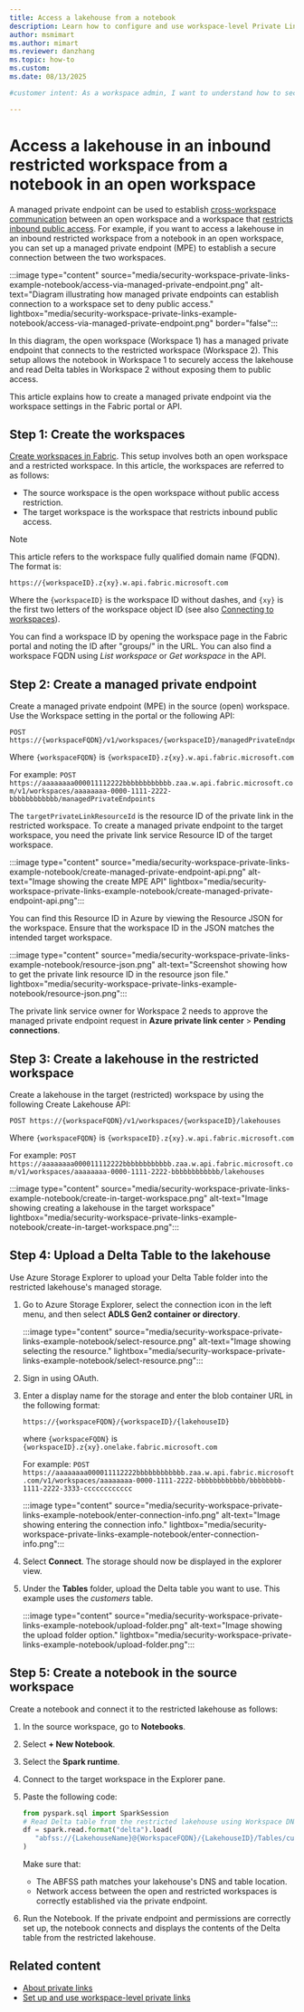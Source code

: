 ```yaml
---
title: Access a lakehouse from a notebook
description: Learn how to configure and use workspace-level Private Link access for Lakehouse resources.
author: msmimart
ms.author: mimart
ms.reviewer: danzhang
ms.topic: how-to
ms.custom:
ms.date: 08/13/2025

#customer intent: As a workspace admin, I want to understand how to securely access a lakehouse in a workspace with public access restriction from an open workspace without public access restriction, including setup steps and best practices.

---
```


# Access a lakehouse in an inbound restricted workspace from a notebook in an open workspace 

A managed private endpoint can be used to establish [cross-workspace communication](security-cross-workspace-communication.md) between an open workspace and a workspace that [restricts inbound public access](security-workspace-level-private-links-set-up.md#step-8-deny-public-access-to-the-workspace). For example, if you want to access a lakehouse in an inbound restricted workspace from a notebook in an open workspace, you can set up a managed private endpoint (MPE) to establish a secure connection between the two workspaces.

:::image type="content" source="media/security-workspace-private-links-example-notebook/access-via-managed-private-endpoint.png" alt-text="Diagram illustrating how managed private endpoints can establish connection to a workspace set to deny public access." lightbox="media/security-workspace-private-links-example-notebook/access-via-managed-private-endpoint.png" border="false":::

In this diagram, the open workspace (Workspace 1) has a managed private endpoint that connects to the restricted workspace (Workspace 2). This setup allows the notebook in Workspace 1 to securely access the lakehouse and read Delta tables in Workspace 2 without exposing them to public access.

This article explains how to create a managed private endpoint via the workspace settings in the Fabric portal or API.

## Step 1: Create the workspaces

[Create workspaces in Fabric](/fabric/fundamentals/create-workspaces). This setup involves both an open workspace and a restricted workspace. In this article, the workspaces are referred to as follows:

* The source workspace is the open workspace without public access restriction.
* The target workspace is the workspace that restricts inbound public access.

<!-- Q: Add links to how to create an open and a restricted workspace? -->

> [!NOTE]
> This article refers to the workspace fully qualified domain name (FQDN). The format is:
>
>`https://{workspaceID}.z{xy}.w.api.fabric.microsoft.com`
>
>Where the `{workspaceID}` is the workspace ID without dashes, and `{xy}` is the first two letters of the workspace object ID (see also [Connecting to workspaces](./security-workspace-level-private-links-overview.md#connecting-to-workspaces)).
>
>You can find a workspace ID by opening the workspace page in the Fabric portal and noting the ID after "groups/" in the URL. You can also find a workspace FQDN using *List workspace* or *Get workspace* in the API.

## Step 2: Create a managed private endpoint

Create a managed private endpoint (MPE) in the source (open) workspace. Use the Workspace setting in the portal or the following API:

```http
POST https://{workspaceFQDN}/v1/workspaces/{workspaceID}/managedPrivateEndpoints
```

Where `{workspaceFQDN}` is `{workspaceID}.z{xy}.w.api.fabric.microsoft.com`

For example: `POST https://aaaaaaaa000011112222bbbbbbbbbbbb.zaa.w.api.fabric.microsoft.com/v1/workspaces/aaaaaaaa-0000-1111-2222-bbbbbbbbbbbb/managedPrivateEndpoints`

The `targetPrivateLinkResourceId` is the resource ID of the private link in the restricted workspace. To create a managed private endpoint to the target workspace, you need the private link service Resource ID of the target workspace. 

:::image type="content" source="media/security-workspace-private-links-example-notebook/create-managed-private-endpoint-api.png" alt-text="Image showing the create MPE API" lightbox="media/security-workspace-private-links-example-notebook/create-managed-private-endpoint-api.png":::

You can find this Resource ID in Azure by viewing the Resource JSON for the workspace. Ensure that the workspace ID in the JSON matches the intended target workspace.

:::image type="content" source="media/security-workspace-private-links-example-notebook/resource-json.png" alt-text="Screenshot showing how to get the private link resource ID in the resource json file." lightbox="media/security-workspace-private-links-example-notebook/resource-json.png":::

The private link service owner for Workspace 2 needs to approve the managed private endpoint request in **Azure private link center** > **Pending connections**. 

## Step 3: Create a lakehouse in the restricted workspace

Create a lakehouse in the target (restricted) workspace by using the following Create Lakehouse API:

   ```http
   POST https://{workspaceFQDN}/v1/workspaces/{workspaceID}/lakehouses
   ```
   Where `{workspaceFQDN}` is `{workspaceID}.z{xy}.w.api.fabric.microsoft.com`

   For example: `POST https://aaaaaaaa000011112222bbbbbbbbbbbb.zaa.w.api.fabric.microsoft.com/v1/workspaces/aaaaaaaa-0000-1111-2222-bbbbbbbbbbbb/lakehouses`

   :::image type="content" source="media/security-workspace-private-links-example-notebook/create-in-target-workspace.png" alt-text="Image showing creating a lakehouse in the target workspace" lightbox="media/security-workspace-private-links-example-notebook/create-in-target-workspace.png":::

## Step 4: Upload a Delta Table to the lakehouse

Use Azure Storage Explorer to upload your Delta Table folder into the restricted lakehouse's managed storage.

1. Go to Azure Storage Explorer, select the connection icon in the left menu, and then select **ADLS Gen2 container or directory**.

      :::image type="content" source="media/security-workspace-private-links-example-notebook/select-resource.png" alt-text="Image showing selecting the resource." lightbox="media/security-workspace-private-links-example-notebook/select-resource.png":::

1. Sign in using OAuth. 

1. Enter a display name for the storage and enter the blob container URL in the following format:

   `https://{workspaceFQDN}/{workspaceID}/{lakehouseID}`

    where `{workspaceFQDN}` is `{workspaceID}.z{xy}.onelake.fabric.microsoft.com`

   For example: `POST https://aaaaaaaa000011112222bbbbbbbbbbbb.zaa.w.api.fabric.microsoft.com/v1/workspaces/aaaaaaaa-0000-1111-2222-bbbbbbbbbbbb/bbbbbbbb-1111-2222-3333-cccccccccccc`

   :::image type="content" source="media/security-workspace-private-links-example-notebook/enter-connection-info.png" alt-text="Image showing entering the connection info." lightbox="media/security-workspace-private-links-example-notebook/enter-connection-info.png":::

1. Select **Connect**. The storage should now be displayed in the explorer view. 

1. Under the **Tables** folder, upload the Delta table you want to use. This example uses the *customers* table.

   :::image type="content" source="media/security-workspace-private-links-example-notebook/upload-folder.png" alt-text="Image showing the upload folder option." lightbox="media/security-workspace-private-links-example-notebook/upload-folder.png":::

## Step 5: Create a notebook in the source workspace

Create a notebook and connect it to the restricted lakehouse as follows:

1. In the source workspace, go to **Notebooks**.
 
1. Select **+ New Notebook**.  

1. Select the **Spark runtime**.  

1. Connect to the target workspace in the Explorer pane.
1. Paste the following code:

   ```python
   from pyspark.sql import SparkSession
   # Read Delta table from the restricted lakehouse using Workspace DNS-based ABFSS URI
   df = spark.read.format("delta").load(
      "abfss://{LakehouseName}@{WorkspaceFQDN}/{LakehouseID}/Tables/customers"
   )
   ```

   Make sure that:

   * The ABFSS path matches your lakehouse's DNS and table location.
   * Network access between the open and restricted workspaces is correctly established via the private endpoint.

1. Run the Notebook. If the private endpoint and permissions are correctly set up, the notebook connects and displays the contents of the Delta table from the restricted lakehouse.

## Related content

* [About private links](./security-private-links-overview.md)
* [Set up and use workspace-level private links](./security-workspace-level-private-links-set-up.md)
<!-- * [Microsoft Fabric multi-workspace APIs](./security-fabric-multi-workspace-api-overview.md) -->
